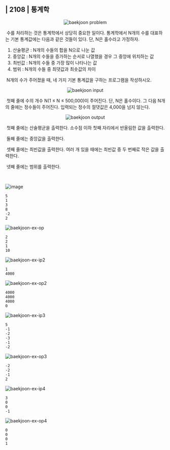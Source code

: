 ## | 2108 | 통계학

<p align="center">
  <img src="https://user-images.githubusercontent.com/76546167/145960503-58714af7-c6cd-4a89-8064-fdc213a0e744.PNG" 
alt="baekjoon problem" /></p>

&nbsp;수를 처리하는 것은 통계학에서 상당히 중요한 일이다. 통계학에서 N개의 수를 대표하는 기본 통계값에는 다음과 같은 것들이 있다. 단, N은 홀수라고 가정하자.</br>

1. 산술평균 : N개의 수들의 합을 N으로 나눈 값
2. 중앙값 : N개의 수들을 증가하는 순서로 나열했을 경우 그 중앙에 위치하는 값
3. 최빈값 : N개의 수들 중 가장 많이 나타나는 값
4. 범위 : N개의 수들 중 최댓값과 최솟값의 차이

&nbsp;N개의 수가 주어졌을 때, 네 가지 기본 통계값을 구하는 프로그램을 작성하시오.

<p align="center">
  <img src="https://user-images.githubusercontent.com/76546167/145960554-2792a951-dc7d-42bd-bc0a-d9ccf7891a97.PNG" 
alt="baekjoon input" /></p>

&nbsp;첫째 줄에 수의 개수 N(1 ≤ N ≤ 500,000)이 주어진다. 단, N은 홀수이다. 그 다음 N개의 줄에는 정수들이 주어진다. 입력되는 정수의 절댓값은 4,000을 넘지 않는다.

<p align="center">
  <img src="https://user-images.githubusercontent.com/76546167/145960716-4c6c1514-9ad7-4e80-8083-954118b9f689.PNG" 
alt="baekjoon output" /></p>

&nbsp;첫째 줄에는 산술평균을 출력한다. 소수점 이하 첫째 자리에서 반올림한 값을 출력한다.</br>

&nbsp;둘째 줄에는 중앙값을 출력한다.</br>

&nbsp;셋째 줄에는 최빈값을 출력한다. 여러 개 있을 때에는 최빈값 중 두 번째로 작은 값을 출력한다.</br>

&nbsp;넷째 줄에는 범위를 출력한다.

</br>

![image](https://user-images.githubusercontent.com/76546167/145961090-b47d9b82-39d2-46f2-bc69-4ad4858b1704.png)

```
5
1
3
8
-2
2
```

![baekjoon-ex-op](https://user-images.githubusercontent.com/76546167/145961616-3b9d8b2d-2027-4834-bbaf-62792f46d203.PNG)

```
2
2
1
10
```

![baekjoon-ex-ip2](https://user-images.githubusercontent.com/76546167/146166765-a3b5a784-6203-4e60-a87c-3797e8a257b5.PNG)

```
1
4000
```

![baekjoon-ex-op2](https://user-images.githubusercontent.com/76546167/146166814-93c35a20-8523-4cba-b410-f658adf7c2e6.PNG)

```
4000
4000
4000
0
```

![baekjoon-ex-ip3](https://user-images.githubusercontent.com/76546167/151000733-9e4e6e4c-4b17-4986-b168-b70e4b11b795.PNG)

```
5
-1
-2
-3
-1
-2
```

![baekjoon-ex-op3](https://user-images.githubusercontent.com/76546167/151000785-d2dc34fa-e3a8-4f7e-a2dc-cbd47d7ade99.PNG)

```
-2
-2
-1
2
```

![baekjoon-ex-ip4](https://user-images.githubusercontent.com/76546167/151000752-5a21f311-daf8-44f8-84c2-d89de26defaa.PNG)

```
3
0
0
-1
```

![baekjoon-ex-op4](https://user-images.githubusercontent.com/76546167/151000798-43b3e146-f490-4cdd-804a-47976d172405.PNG)

```
0
0
0
1
```
